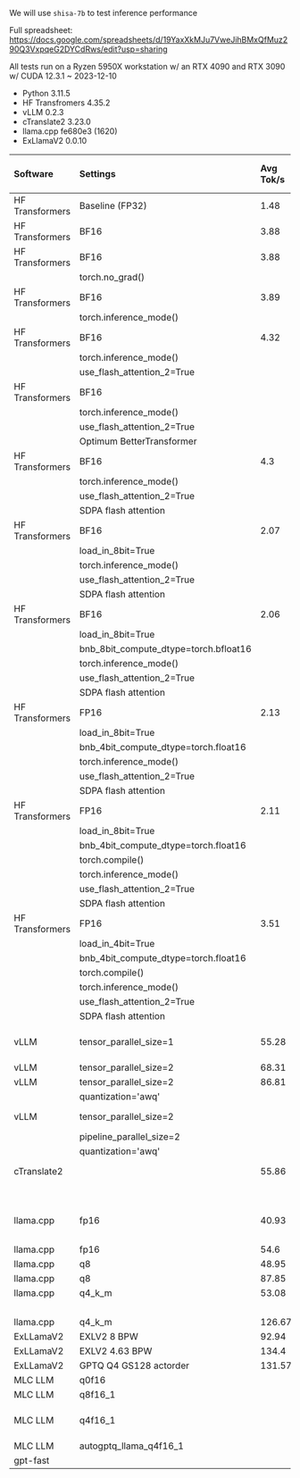 We will use `shisa-7b` to test inference performance

Full spreadsheet:
https://docs.google.com/spreadsheets/d/19YaxXkMJu7VweJihBMxQfMuz290Q3VxpqeG2DYCdRws/edit?usp=sharing

All tests run on a Ryzen 5950X workstation w/ an RTX 4090 and RTX 3090 w/ CUDA 12.3.1 ~ 2023-12-10

* Python 3.11.5
* HF Transfromers 4.35.2
* vLLM 0.2.3
* cTranslate2 3.23.0
* llama.cpp fe680e3 (1620)
* ExLlamaV2 0.0.10

| Software        | Settings                              | Avg Tok/s   | Max Mem   | Speed X   | Max mem %          | Notes                                                                                                                                          |
|:----------------|:--------------------------------------|:------------|:----------|:----------|:-------------------|:-----------------------------------------------------------------------------------------------------------------------------------------------|
| HF Transformers | Baseline (FP32)                       | 1.48        | 47677.0   | 1.0       | 100.0              |                                                                                                                                                |
| HF Transformers | BF16                                  | 3.88        | 46211.0   | 2.63      | 97.0               |                                                                                                                                                |
| HF Transformers | BF16                                  | 3.88        | 46211.0   | 2.63      | 97.0               |                                                                                                                                                |
|                 | torch.no_grad()                       |             |           |           |                    |                                                                                                                                                |
| HF Transformers | BF16                                  | 3.89        | 45495.0   | 2.63      | 95.0               |                                                                                                                                                |
|                 | torch.inference_mode()                |             |           |           |                    |                                                                                                                                                |
| HF Transformers | BF16                                  | 4.32        | 47191.0   | 2.93      | 99.0               |                                                                                                                                                |
|                 | torch.inference_mode()                |             |           |           |                    |                                                                                                                                                |
|                 | use_flash_attention_2=True            |             |           |           |                    |                                                                                                                                                |
| HF Transformers | BF16                                  |      |           |           |                           | BetterTransformers doesn't support Mistral                                                                                                                                               |
|                 | torch.inference_mode()                |             |           |           |                    |                                                                                                                                                |
|                 | use_flash_attention_2=True            |             |           |           |                    |                                                                                                                                                |
|                 | Optimum BetterTransformer             |             |           |           |                    |                                                                                                                                                |
| HF Transformers | BF16                                  | 4.3         | 46851.0   | 2.91      | 98.0               |                                                                                                                                                |
|                 | torch.inference_mode()                |             |           |           |                    |                                                                                                                                                |
|                 | use_flash_attention_2=True            |             |           |           |                    |                                                                                                                                                |
|                 | SDPA flash attention                  |             |           |           |                    |                                                                                                                                                |
| HF Transformers | BF16                                  | 2.07        | 42623.0   | 1.4       | 89.0               | UserWarning: MatMul8bitLt: inputs will be cast from torch.bfloat16 to float16 during quantization                                              |
|                 | load_in_8bit=True                     |             |           |           |                    |                                                                                                                                                |
|                 | torch.inference_mode()                |             |           |           |                    |                                                                                                                                                |
|                 | use_flash_attention_2=True            |             |           |           |                    |                                                                                                                                                |
|                 | SDPA flash attention                  |             |           |           |                    |                                                                                                                                                |
| HF Transformers | BF16                                  | 2.06        | 45127.0   | 1.4       | 95.0               | UserWarning: MatMul8bitLt: inputs will be cast from torch.bfloat16 to float16 during quantization                                              |
|                 | load_in_8bit=True                     |             |           |           |                    |                                                                                                                                                |
|                 | bnb_8bit_compute_dtype=torch.bfloat16 |             |           |           |                    |                                                                                                                                                |
|                 | torch.inference_mode()                |             |           |           |                    |                                                                                                                                                |
|                 | use_flash_attention_2=True            |             |           |           |                    |                                                                                                                                                |
|                 | SDPA flash attention                  |             |           |           |                    |                                                                                                                                                |
| HF Transformers | FP16                                  | 2.13        | 45511.0   | 1.44      | 95.0               | https://github.com/TimDettmers/bitsandbytes/issues/490                                                                                         |
|                 | load_in_8bit=True                     |             |           |           |                    |                                                                                                                                                |
|                 | bnb_4bit_compute_dtype=torch.float16  |             |           |           |                    |                                                                                                                                                |
|                 | torch.inference_mode()                |             |           |           |                    |                                                                                                                                                |
|                 | use_flash_attention_2=True            |             |           |           |                    |                                                                                                                                                |
|                 | SDPA flash attention                  |             |           |           |                    |                                                                                                                                                |
| HF Transformers | FP16                                  | 2.11        | 45509.0   | 1.43      | 95.0               |                                                                                                                                                |
|                 | load_in_8bit=True                     |             |           |           |                    |                                                                                                                                                |
|                 | bnb_4bit_compute_dtype=torch.float16  |             |           |           |                    |                                                                                                                                                |
|                 | torch.compile()                       |             |           |           |                    |                                                                                                                                                |
|                 | torch.inference_mode()                |             |           |           |                    |                                                                                                                                                |
|                 | use_flash_attention_2=True            |             |           |           |                    |                                                                                                                                                |
|                 | SDPA flash attention                  |             |           |           |                    |                                                                                                                                                |
| HF Transformers | FP16                                  | 3.51        | 44101.0   | 2.37      | 92.0               |                                                                                                                                                |
|                 | load_in_4bit=True                     |             |           |           |                    |                                                                                                                                                |
|                 | bnb_4bit_compute_dtype=torch.float16  |             |           |           |                    |                                                                                                                                                |
|                 | torch.compile()                       |             |           |           |                    |                                                                                                                                                |
|                 | torch.inference_mode()                |             |           |           |                    |                                                                                                                                                |
|                 | use_flash_attention_2=True            |             |           |           |                    |                                                                                                                                                |
|                 | SDPA flash attention                  |             |           |           |                    |                                                                                                                                                |
| vLLM            | tensor_parallel_size=1                | 55.28       | 19958.0   | 37.44     | 42.0               | vLLM is fast even for batch=1 but you need to batch by SamplerSettings and also you can't batch w/ multiple seeds                              |
| vLLM            | tensor_parallel_size=2                | 68.31       | 47843.0   | 46.27     | 100.0              | A copy on each GPU                                                                                                                             |
| vLLM            | tensor_parallel_size=2                | 86.81       | 47175.0   | 58.8      | 99.0               |                                                                                                                                                |
|                 | quantization='awq'                    |             |           |           |                    |                                                                                                                                                |
| vLLM            | tensor_parallel_size=2                |             |           |           |                    | NotImplementedError: Pipeline parallelism is not supported yet.                                                                                |
|                 | pipeline_parallel_size=2              |             |           |           |                    |                                                                                                                                                |
|                 | quantization='awq'                    |             |           |           |                    |                                                                                                                                                |
| cTranslate2     |                                       | 55.86       | 16996.0   | 37.84     | 36.0               | requires model conversion: https://opennmt.net/CTranslate2/conversion.html                                                                     |
|                 |                                       |             |           |           |                    |                                                                                                                                                |
|                 |                                       |             |           |           |                    | Missing some of the usual generation parameters, 4090 only                                                                                     |
| llama.cpp       | fp16                                  | 40.93       | 17987.0   | 27.72     | 38.0               | convert_shisa.py                                                                                                                               |
|                 |                                       |             |           |           |                    | 4090+3090                                                                                                                                      |
| llama.cpp       | fp16                                  | 54.6        | 15873.0   | 36.98     | 33.0               | 4090 only                                                                                                                                      |
| llama.cpp       | q8                                    | 48.95       | 11541.0   | 33.15     | 24.0               | 4090+3090                                                                                                                                      |
| llama.cpp       | q8                                    | 87.85       | 9919.0    | 59.49     | 21.0               | 4090 only                                                                                                                                      |
| llama.cpp       | q4_k_m                                | 53.08       | 8271.0    | 35.94     | 17.0               | 4.63 BPW                                                                                                                                       |
|                 |                                       |             |           |           |                    | 4090+3090                                                                                                                                      |
| llama.cpp       | q4_k_m                                | 126.67      | 6701.0    | 85.78     | 14.0               | 4090 only                                                                                                                                      |
| ExLLamaV2       | EXLV2 8 BPW                           | 92.94       | 13688.0   | 62.96     | 29.0               | 4090 only                                                                                                                                      |
| ExLLamaV2       | EXLV2 4.63 BPW                        | 134.4       | 10856.0   | 91.06     | 23.0               | 4090 only                                                                                                                                      |
| ExLLamaV2       | GPTQ Q4 GS128 actorder                | 131.57      | 10938.0   | 89.12     | 23.0               | 4090 only                                                                                                                                      |
| MLC LLM         | q0f16                                 |             |           |           |                    |                                                                                                                                                |
| MLC LLM         | q8f16_1                               |             |           |           |                    |                                                                                                                                                |
| MLC LLM         | q4f16_1                               |             |           |           |                    | mlc_chat_cli: symbol lookup error: ... mlc-llm/dist/shisa-7b-v1-q4f16_1/shisa-7b-v1-q4f16_1-cuda.so: undefined symbol: __cudaRegisterFatBinary |
| MLC LLM         | autogptq_llama_q4f16_1                |             |           |           |                    |                                                                                                                                                |
| gpt-fast        |                                       |             |           |           |                    | many issues...                                                                                                                                               |

